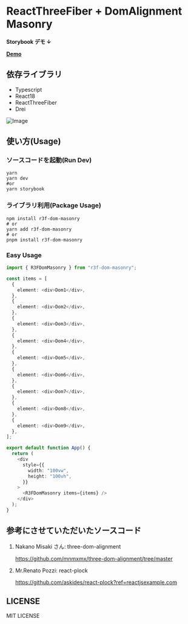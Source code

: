 # ReactThreeFiber + DomAlignment Masonry

**Storybook デモ ↓**

**[Demo](https://main.d3iw6f1p5q2t54.amplifyapp.com/?path=/story/r3fdommasonry--default "Demo")**

## 依存ライブラリ

- Typescript
- React18
- ReactThreeFiber
- Drei

![Image](https://solb-v1.s3.us-east-2.amazonaws.com/files/R3FDomMasonry.gif)

## 使い方(Usage)

### ソースコードを起動(Run Dev)

```
yarn
yarn dev
#or
yarn storybook
```

### ライブラリ利用(Package Usage)

```
npm install r3f-dom-masonry
# or
yarn add r3f-dom-masonry
# or
pnpm install r3f-dom-masonry
```

### Easy Usage

```ts
import { R3FDomMasonry } from "r3f-dom-masonry";

const items = [
  {
    element: <div>Dom1</div>,
  },
  {
    element: <div>Dom2</div>,
  },
  {
    element: <div>Dom3</div>,
  },
  {
    element: <div>Dom4</div>,
  },
  {
    element: <div>Dom5</div>,
  },
  {
    element: <div>Dom6</div>,
  },
  {
    element: <div>Dom7</div>,
  },
  {
    element: <div>Dom8</div>,
  },
  {
    element: <div>Dom9</div>,
  },
];

export default function App() {
  return (
    <div
      style={{
        width: "100vw",
        height: "100vh",
      }}
    >
      <R3FDomMasonry items={items} />
    </div>
  );
}
```

## **参考にさせていただいたソースコード**

1. Nakano Misaki さん: three-dom-alignment

   https://github.com/mnmxmx/three-dom-alignment/tree/master

2. Mr.Renato Pozzi: react-plock

   https://github.com/askides/react-plock?ref=reactjsexample.com

## LICENSE

MIT LICENSE
